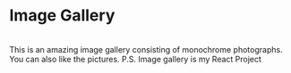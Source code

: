 # Image Gallery 
<br>
This is an amazing image gallery consisting of monochrome photographs. You can also like the pictures.
P.S. Image gallery is my React Project
